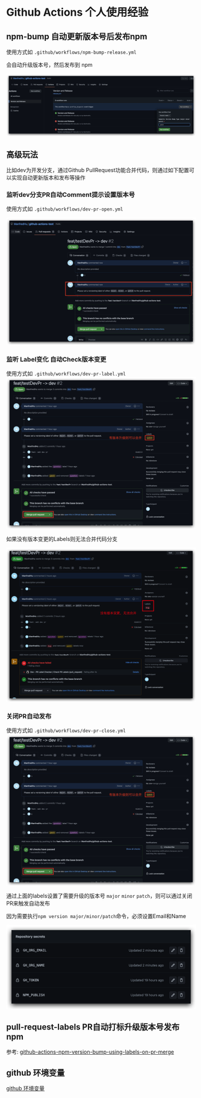 # Github Actions 个人使用经验
## npm-bump 自动更新版本号后发布npm

使用方式如 `.github/workflows/npm-bump-release.yml`

会自动升级版本号，然后发布到 npm

![](./image/npm-bump.jpeg)

## 高级玩法
比如dev为开发分支，通过Github PullRequest功能合并代码，则通过如下配置可以实现自动更新版本和发布等操作

### 监听dev分支PR自动Comment提示设置版本号

使用方式如 `.github/workflows/dev-pr-open.yml`

![](./image/dev-pr-add-comment.jpeg)

### 监听 Label变化 自动Check版本变更

使用方式如 `.github/workflows/dev-pr-label.yml`
![](./image/dev-pr-label-check.jpg)

如果没有版本变更的Labels则无法合并代码分支

![](./image/dev-pr-no-label.png)

### 关闭PR自动发布

使用方式如 `.github/workflows/dev-pr-close.yml`
![](./image/dev-pr-label-check.jpg)

通过上面的labels设置了需要升级的版本号 `major` `minor` `patch`，则可以通过关闭PR来触发自动发布

因为需要执行`npm version major/minor/patch`命令，必须设置Email和Name

![](./image/secrets.png)

## pull-request-labels PR自动打标升级版本号发布npm

参考: [github-actions-npm-version-bump-using-labels-on-pr-merge](https://medium.com/@johnathanmiller/github-actions-npm-version-bump-using-labels-on-pr-merge-8c716a488a64)



## github 环境变量
[github 环境变量](https://docs.github.com/en/actions/learn-github-actions/contexts)
